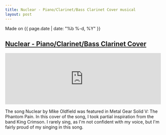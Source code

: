 ```yaml
---
title: Nuclear - Piano/Clarinet/Bass Clarinet Cover musical
layout: post
---
```

Made on {{ page.date | date: "%b %-d, %Y" }}
## [Nuclear - Piano/Clarinet/Bass Clarinet Cover]({{page.url}})

<iframe width="100%" height="166" scrolling="no" frameborder="no" allow="autoplay" src="https://w.soundcloud.com/player/?url=https%3A//api.soundcloud.com/tracks/282321851&color=%23a5dfa9&auto_play=false&hide_related=false&show_comments=true&show_user=true&show_reposts=false&show_teaser=true"></iframe>

The song Nuclear by Mike Oldfield was featured in Metal Gear Solid V: The Phantom Pain. In this cover of the song, I took partial inspiration from the band King Crimson. I rarely sing, as I'm not confident with my voice, but I'm fairly proud of my singing in this song.
